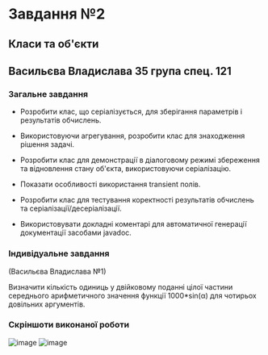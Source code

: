 # Завдання №2 
## Класи та об'єкти 
## Васильєва Владислава 35 група спец. 121
### Загальне завдання 
- Розробити клас, що серіалізується, для зберігання параметрів і результатів обчислень.

- Використовуючи агрегування, розробити клас для знаходження рішення задачі.

- Розробити клас для демонстрації в діалоговому режимі збереження та відновлення стану об'єкта, використовуючи серіалізацію.

- Показати особливості використання transient полів.

- Розробити клас для тестування коректності результатів обчислень та серіалізації/десеріалізації.

- Використовувати докладні коментарі для автоматичної генерації документації засобами javadoc.

### Індивідуальне завдання 
(Васильєва Владислава №1) 

Визначити кількість одиниць у двійковому поданні цілої частини середнього арифметичного значення функції 1000*sin(α) для чотирьох довільних аргументів.

### Скріншоти виконаної роботи 
![image](https://user-images.githubusercontent.com/91936629/160198938-23e2041a-1243-4e4c-a517-056c8b6fbf2a.png)
![image](https://user-images.githubusercontent.com/91936629/160199150-73ed1c44-e574-4d59-b2e7-d59c75918694.png)

